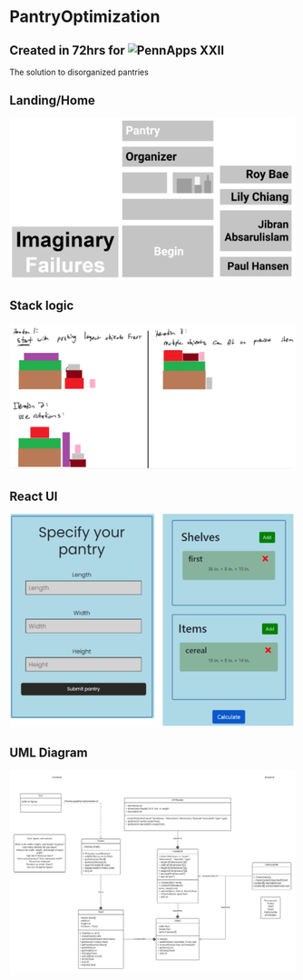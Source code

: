 # PantryOptimization
## Created in 72hrs for ![PennApps XXII](https://devpost.com/software/pantry-optimizer?ref_content=user-portfolio&ref_feature=in_progress)

The solution to disorganized pantries

## Landing/Home
![](readmepics/post.PNG)

## Stack logic
![](readmepics/stks.PNG)

## React UI
![](readmepics/ui.PNG)

## UML Diagram
![](readmepics/pantryuml.png)
